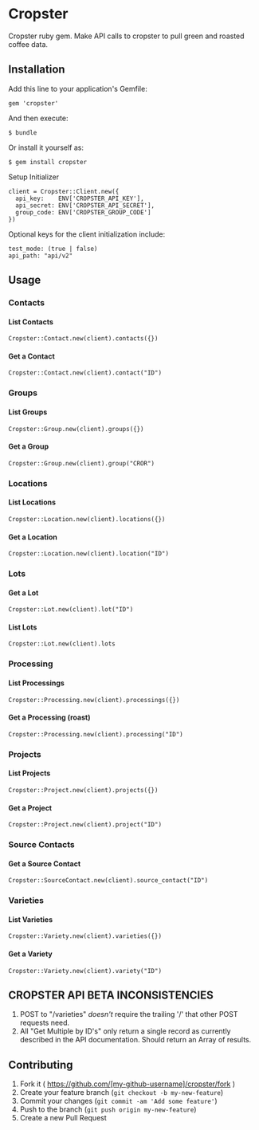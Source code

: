 # Cropster
Cropster ruby gem. Make API calls to cropster to pull green and roasted coffee data.

## Installation

Add this line to your application's Gemfile:

    gem 'cropster'

And then execute:

    $ bundle

Or install it yourself as:

    $ gem install cropster

Setup Initializer

    client = Cropster::Client.new({
      api_key:    ENV['CROPSTER_API_KEY'],
      api_secret: ENV['CROPSTER_API_SECRET'],
      group_code: ENV['CROPSTER_GROUP_CODE']
    })

Optional keys for the client initialization include:

    test_mode: (true | false)
    api_path: "api/v2"

## Usage

### Contacts
#### List Contacts
    Cropster::Contact.new(client).contacts({})
#### Get a Contact
    Cropster::Contact.new(client).contact("ID")

### Groups
#### List Groups
    Cropster::Group.new(client).groups({})

#### Get a Group
    Cropster::Group.new(client).group("CROR")

### Locations
#### List Locations
    Cropster::Location.new(client).locations({})
#### Get a Location
    Cropster::Location.new(client).location("ID")

### Lots
#### Get a Lot
    Cropster::Lot.new(client).lot("ID")
#### List Lots
    Cropster::Lot.new(client).lots

### Processing
#### List Processings
    Cropster::Processing.new(client).processings({})
#### Get a Processing (roast)
    Cropster::Processing.new(client).processing("ID")

### Projects
#### List Projects
    Cropster::Project.new(client).projects({})
#### Get a Project
    Cropster::Project.new(client).project("ID")

### Source Contacts
#### Get a Source Contact
    Cropster::SourceContact.new(client).source_contact("ID")

### Varieties
#### List Varieties
    Cropster::Variety.new(client).varieties({})
#### Get a Variety
    Cropster::Variety.new(client).variety("ID")

## CROPSTER API BETA INCONSISTENCIES

1. POST to "/varieties" _doesn't_ require the trailing '/' that other POST
   requests need.
2. All "Get Multiple by ID's" only return a single record as currently
   described in the API documentation. Should return an Array of results.

## Contributing

1. Fork it ( https://github.com/[my-github-username]/cropster/fork )
2. Create your feature branch (`git checkout -b my-new-feature`)
3. Commit your changes (`git commit -am 'Add some feature'`)
4. Push to the branch (`git push origin my-new-feature`)
5. Create a new Pull Request
